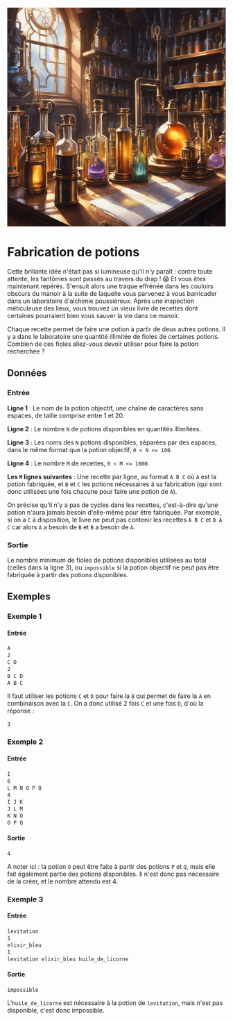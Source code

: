 ![Test](image.png)
# Fabrication de potions

Cette brillante idée n'était pas si lumineuse qu'il n'y paraît : contre toute attente, les fantômes sont passés au travers du drap ! 😱 Et vous êtes maintenant repérés. S'ensuit alors une traque effrénée dans les couloirs obscurs du manoir à la suite de laquelle vous parvenez à vous barricader dans un laboratoire d'alchimie poussiéreux. Après une inspection méticuleuse des lieux, vous trouvez un vieux livre de recettes dont certaines pourraient bien vous sauver la vie dans ce manoir.

Chaque recette permet de faire une potion à partir de deux autres potions. Il y a dans le laboratoire une quantité illimitée de fioles de certaines potions. Combien de ces fioles allez-vous devoir utiliser pour faire la potion recherchée ?

## Données

### Entrée

**Ligne 1** : Le nom de la potion objectif, une chaîne de caractères sans espaces, de taille comprise entre 1 et 20.

**Ligne 2** : Le nombre `N` de potions disponibles en quantités illimitées.

**Ligne 3** : Les noms des `N` potions disponibles, séparées par des espaces, dans le même format que la potion objectif, `0 < N <= 100`.

**Ligne 4** : Le nombre `M` de recettes, `0 < M <= 1000`.

**Les `M` lignes suivantes** : Une recette par ligne, au format `A B C` où `A` est la potion fabriquée, et `B` et `C` les potions nécessaires à sa fabrication (qui sont donc utilisées une fois chacune pour faire une potion de `A`).

On précise qu'il n'y a pas de cycles dans les recettes, c'est-à-dire qu'une potion n'aura jamais besoin d'elle-même pour être fabriquée. Par exemple, si on a `C` à disposition, le livre ne peut pas contenir les recettes `A B C` et `B A C` car alors `A` a besoin de `B` et `B` a besoin de `A`.

### Sortie

Le nombre minimum de fioles de potions disponibles utilisées au total (celles dans la ligne 3), ou `impossible` si la potion objectif ne peut pas être fabriquée à partir des potions disponibles.

## Exemples

### Exemple 1

#### Entrée

```plaintext
A
2
C D
2
B C D
A B C
```

Il faut utiliser les potions `C` et `D` pour faire la `B` qui permet de faire la `A` en combinaison avec la `C`. On a donc utilisé 2 fois `C` et une fois `D`, d'où la réponse :

```plaintext
3
```

### Exemple 2

#### Entrée

```plaintext
I
6
L M N O P Q
4
I J K
J L M
K N O
O P Q
```

#### Sortie

```plaintext
4
```

A noter ici : la potion `O` peut être faite à partir des potions `P` et `Q`, mais elle fait également partie des potions disponibles. Il n'est donc pas nécessaire de la créer, et le nombre attendu est 4.

### Exemple 3

#### Entrée

```plaintext
levitation
1
elixir_bleu
1
levitation elixir_bleu huile_de_licorne
```

#### Sortie

```plaintext
impossible
```

L'`huile_de_licorne` est nécessaire à la potion de `levitation`, mais n'est pas disponible, c'est donc impossible.